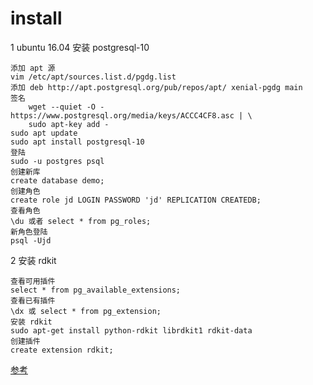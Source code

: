 # install

1 ubuntu 16.04 安装 postgresql-10

    添加 apt 源
    vim /etc/apt/sources.list.d/pgdg.list
    添加 deb http://apt.postgresql.org/pub/repos/apt/ xenial-pgdg main
    签名
        wget --quiet -O - https://www.postgresql.org/media/keys/ACCC4CF8.asc | \
        sudo apt-key add -
    sudo apt update
    sudo apt install postgresql-10
    登陆
    sudo -u postgres psql
    创建新库
    create database demo;
    创建角色
    create role jd LOGIN PASSWORD 'jd' REPLICATION CREATEDB;
    查看角色
    \du 或者 select * from pg_roles;
    新角色登陆
    psql -Ujd

2 安装 rdkit

    查看可用插件
    select * from pg_available_extensions;
    查看已有插件
    \dx 或 select * from pg_extension;
    安装 rdkit
    sudo apt-get install python-rdkit librdkit1 rdkit-data
    创建插件
    create extension rdkit;

[参考](http://www.rdkit.org/docs/Install.html)
